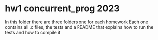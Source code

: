 # hw1 concurrent_prog 2023

In this folder there are three folders one for each homework
Each one contains all .c files, the tests and a README that explains
how to run the tests and how to compile it